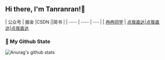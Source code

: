 ## Hi there, I'm Tanranran!👋

|  公众号   | 掘金  |CSDN ||简书 |
|  ----  | ----  | --- |
| [冉冉同学]() | [点我直达](https://juejin.im/user/571c2e931ea493006d55e8c4)|[点我直达](https://blog.csdn.net/tanranran)|[点我直达](https://www.jianshu.com/u/21e4ef158480)

### 🌈 My Github State
![Anurag's github stats](https://github-readme-stats.vercel.app/api?username=tanranran&show_icons=true)
